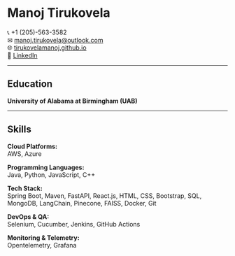 # Manoj Tirukovela

📞 +1 (205)-563-3582  
✉ manoj.tirukovela@outlook.com  
🌐 [tirukovelamanoj.github.io](https://manojtirukovela.me/)  
🔗 [LinkedIn](https://www.linkedin.com/in/manojtirukovela/)

---

## Education  
**University of Alabama at Birmingham (UAB)**

---

## Skills

**Cloud Platforms:**  
AWS, Azure  

**Programming Languages:**  
Java, Python, JavaScript, C++  

**Tech Stack:**  
Spring Boot, Maven, FastAPI, React.js, HTML, CSS, Bootstrap, SQL, MongoDB, LangChain, Pinecone, FAISS, Docker, Git  

**DevOps & QA:**  
Selenium, Cucumber, Jenkins, GitHub Actions  

**Monitoring & Telemetry:**  
Opentelemetry, Grafana
